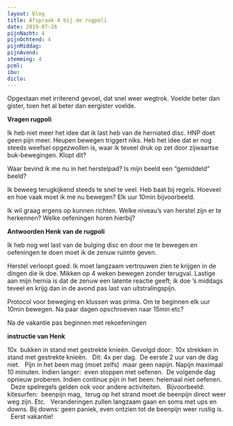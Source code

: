 ```yaml
---
layout: blog
title: Afspraak 4 bij de rugpoli
date: 2019-07-26
pijnNacht: 4
pijnOchtend: 4
pijnMiddag: 
pijnAvond: 
stemming: 4
pcml: 
ibu: 
diclo: 
---
```


Opgestaan met irriterend gevoel, dat snel weer wegtrok. Voelde beter dan gister, toen het al beter dan eergister voelde.**Vragen rugpoli**Ik heb niet meer het idee dat ik last heb van de herniated disc. HNP doet geen pijn meer. Heupen bewegen triggert niks. Heb het idee dat er nog steeds weefsel opgezwollen is, waar ik teveel druk op zet door zijwaartse buk-bewegingen. Klopt dit?

Waar bevind ik me nu in het herstelpad? Is mijn beeld een “gemiddeld” beeld?

Ik beweeg terugkijkend steeds te snel te veel. Heb baat bij regels. Hoeveel en hoe vaak moet ik me nu bewegen? Elk uur 10min bijvoorbeeld.

Ik wil graag ergens op kunnen richten. Welke niveau’s van herstel zijn er te herkennen? Welke oefeningen horen hierbij? **Antwoorden Henk van de rugpoli**Ik heb nog wel last van de bulging disc en door me te bewegen en oefeningen te doen moet ik de zenuw ruimte geven.Herstel verloopt goed. Ik moet langzaam vertrouwen zien te krijgen in de dingen die ik doe. Mikken op 4 weken bewegen zonder terugval. Lastige aan mijn hernia is dat de zenuw een latente reactie geeft; ik doe ’s middags teveel en krijg dan in de avond pas last van uitstralingspijn.Protocol voor beweging en klussen was prima. Om te beginnen elk uur 10min bewegen. Na paar dagen opschroeven naar 15min etc?Na de vakantie pas beginnen met rekoefeningen**instructie van Henk**10x  bukken in stand met gestrekte knieën.
Gevolgd door:  
10x strekken in stand met gestrekte knieën.
 
Dit: 4x per dag.  De eerste 2 uur van de dag niet.
 
Pijn in het been mag (moet zelfs)  maar geen napijn.
Napijn maximaal 10 minuten.
Indien langer:  even stoppen met oefenen.  De volgende dag opnieuw proberen.
Indien continue pijn in het been: helemaal niet oefenen.  
 
Deze spelregels gelden ook voor andere activiteiten. 
 
Bijvoorbeeld: kitesurfen:  beenpijn mag,  terug op het strand moet de beenpijn direct weer weg zijn. Etc.
 
Veranderingen zullen langzaam gaan en soms met ups en downs.
Bij downs: geen paniek, even ontzien tot de beenpijn weer rustig is.
 
Eerst vakantie!


